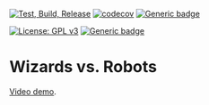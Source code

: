 [![Test, Build, Release](https://github.com/Wizards-vs-Robots/wvr/actions/workflows/cicd.yaml/badge.svg)](https://github.com/Wizards-vs-Robots/wvr/actions/workflows/cicd.yaml)
[![codecov](https://codecov.io/gh/Wizards-vs-Robots/wvr/branch/main/graph/badge.svg?token=UZ00K6BFII)](https://codecov.io/gh/Wizards-vs-Robots/wvr)
[![Generic badge](https://img.shields.io/badge/documentation-decent-green.svg)](https://shields.io/)

[![License: GPL v3](https://img.shields.io/badge/License-GPLv3-blue.svg)](https://www.gnu.org/licenses/gpl-3.0) 
[![Generic badge](https://img.shields.io/badge/os-Windows,Linux-blue.svg)](https://shields.io/)

# Wizards vs. Robots

[Video demo](https://youtu.be/7E_7Vb-jXSk).
